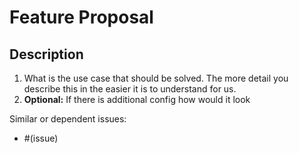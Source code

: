 # Feature Proposal

## Description

1. What is the use case that should be solved. The more detail you describe this in the easier it is to understand for us.
1. **Optional:** If there is additional config how would it look

Similar or dependent issues:

- #(issue)